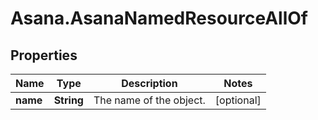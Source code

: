 # Asana.AsanaNamedResourceAllOf

## Properties

Name | Type | Description | Notes
------------ | ------------- | ------------- | -------------
**name** | **String** | The name of the object. | [optional] 


